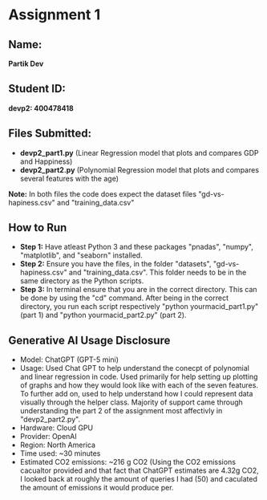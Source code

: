 # Assignment 1

## Name:
**Partik Dev**

## Student ID:
**devp2: 400478418** 

## Files Submitted:
- **devp2_part1.py** (Linear Regression model that plots and compares GDP and Happiness)
- **devp2_part2.py** (Polynomial Regression model that plots and compares several features with the age)

**Note:** In both files the code does expect the dataset files "gd-vs-hapiness.csv" and "training_data.csv"  

## How to Run
- **Step 1:** Have atleast Python 3 and these packages "pnadas", "numpy", "matplotlib", and "seaborn" installed.
- **Step 2:** Ensure you have the files, in the folder "datasets", "gd-vs-hapiness.csv" and "training_data.csv". This folder needs to be in the same directory as the Python scripts.
- **Step 3:** In terminal ensure that you are in the correct directory. This can be done by using the "cd" command. After being in the correct directory, you run each script respectively "python yourmacid_part1.py" (part 1) and "python yourmacid_part2.py" (part 2).

## Generative AI Usage Disclosure
- Model: ChatGPT (GPT-5 mini)
- Usage: Used Chat GPT to help understand the conecpt of polynomial and linear regression in code. Used primarily for help setting up plotting of graphs and how they would look like with each of the seven features. To further add on, used to help understand how I could represent data visually through the helper class. Majority of support came through understanding the part 2 of the assignment most affectivly in "devp2_part2.py".
- Hardware: Cloud GPU 
- Provider: OpenAI
- Region: North America 
- Time used: ~30 minutes 
- Estimated CO2 emissions: ~216 g CO2 (Using the CO2 emissions cacualtor provided and that fact that ChatGPT estimates are 4.32g CO2, I looked back at roughly the amount of queries I had (50) and caculated the amount of emissions it would produce per.
